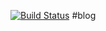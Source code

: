 [![Build Status](https://travis-ci.com/MDZZh/blog.svg?branch=master)](https://travis-ci.com/MDZZh/blog)
#blog
